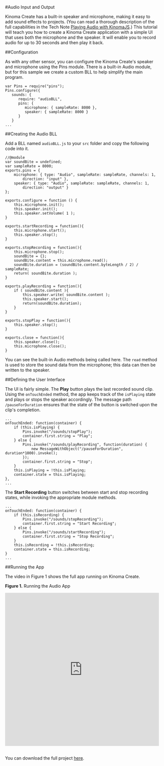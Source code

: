 #Audio Input and Output

Kinoma Create has a built-in speaker and microphone, making it easy to add sound effects to projects. (You can read a thorough description of the full capabilities in the Tech Note [Playing Audio with KinomaJS](../../tech-notes/playing-audio-kinomajs/playing-audio-kinomajs.md).) This tutorial will teach you how to create a Kinoma Create application with a simple UI that uses both the microphone and the speaker. It will enable you to record audio for up to 30 seconds and then play it back.


##Configuration

As with any other sensor, you can configure the Kinoma Create's speaker and microphone using the Pins module. There is a built-in Audio module, but for this sample we create a custom BLL to help simplify the main program. 

```
var Pins = require("pins");
Pins.configure({
   sounds: {
      require: "audioBLL",
      pins: {
         microphone: { sampleRate: 8000 },
         speaker: { sampleRate: 8000 }
      }
   } 		
...
```

##Creating the Audio BLL

Add a BLL named `audioBLL.js` to your `src` folder and copy the following code into it.

```
//@module
var soundBite = undefined;
var sampleRate = 8000;
exports.pins = {
    microphone: { type: "Audio", sampleRate: sampleRate, channels: 1, 
    	direction: "input" },
    speaker: { type: "Audio", sampleRate: sampleRate, channels: 1, 
    	direction: "output" }
};

exports.configure = function () {
	this.microphone.init();
	this.speaker.init();
	this.speaker.setVolume( 1 );	
}

exports.startRecording = function(){
	this.microphone.start();
	this.speaker.stop();
}

exports.stopRecording = function(){
	this.microphone.stop();	
	soundBite = {};
	soundBite.content = this.microphone.read();
	soundBite.duration = (soundBite.content.byteLength / 2) / sampleRate;
	return( soundBite.duration );
}

exports.playRecording = function(){
	if ( soundBite.content ){
		this.speaker.write( soundBite.content );
		this.speaker.start();
		return(soundBite.duration);
	}
}

exports.stopPlay = function(){
	this.speaker.stop();
}

exports.close = function(){
	this.speaker.close();
	this.microphone.close();
}
```

You can see the built-in Audio methods being called here. The `read` method is used to store the sound data from the microphone; this data can then be written to the speaker. 

##Defining the User Interface

The UI is fairly simple. The **Play** button plays the last recorded sound clip. Using the `onTouchEnded` method, the app keeps track of the `isPlaying` state and plays or stops the speaker accordingly. The message path `/pauseForDuration` ensures that the state of the button is switched upon the clip's completion. 

```
...
onTouchEnded: function(container) {
	if (this.isPlaying) {
		Pins.invoke("/sounds/stopPlay");
		container.first.string = "Play";
	} else {
		Pins.invoke("/sounds/playRecording", function(duration) {
			new MessageWithObject("/pauseForDuration", duration*1000).invoke();
		});
		container.first.string = "Stop";
	}
	this.isPlaying = !this.isPlaying;
	container.state = this.isPlaying;
},
...
```

The **Start Recording** button switches between start and stop recording states, while invoking the appropriate module methods. 

```
...
onTouchEnded: function(container) {
	if (this.isRecording) {
		Pins.invoke("/sounds/stopRecording");
		container.first.string = "Start Recording";
	} else {
		Pins.invoke("/sounds/startRecording");
		container.first.string = "Stop Recording";
	}
	this.isRecording = !this.isRecording;
	container.state = this.isRecording;
}
...
```

##Running the App

The video in Figure 1 shows the full app running on Kinoma Create.

**Figure 1.** Running the Audio App

<iframe width="100%" height="500" src="https://www.youtube.com/embed/vZKFQ-klXYI?rel=0&amp;vq=hd1080" frameborder="0" allowfullscreen><a href="https://www.youtube.com/embed/vZKFQ-klXYI?rel=0&amp;vq=hd1080">Watch Video</a></iframe>

<br>You can download the full project <a href="../content/audio-record-player.zip" download>here</a>.